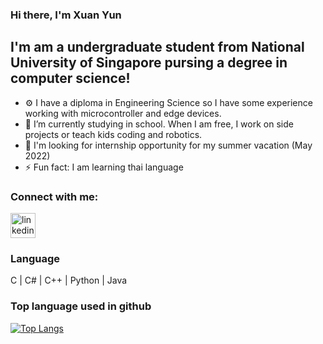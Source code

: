 ### Hi there, I'm Xuan Yun

## I'm am a undergraduate student from National University of Singapore pursing a degree in computer science!

- ⚙  I have a diploma in Engineering Science so I have some experience working with microcontroller and edge devices. 
- 🌱 I’m currently studying in school. When I am free, I work on side projects or teach kids coding and robotics. 
- 👀 I'm looking for internship opportunity for my summer vacation (May 2022) 
- ⚡ Fun fact: I am learning thai language 

### Connect with me:
[<img src='https://cdn.jsdelivr.net/npm/simple-icons@3.0.1/icons/linkedin.svg' alt='linkedin' height='40'>](https://www.linkedin.com/in/tanxuanyun)  

### Language
C | C# | C++ | Python | Java

### Top language used in github
[![Top Langs](https://github-readme-stats.vercel.app/api/top-langs/?username=tanxuanyun)](https://github.com/anuraghazra/github-readme-stats)
